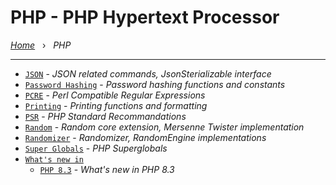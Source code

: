 # PHP - PHP Hypertext Processor

*[Home](../README.md)* &nbsp; › &nbsp; 
*PHP*

---

- [`JSON`](./json.php) - *JSON related commands, JsonSterializable interface*
- [`Password Hashing`](./password_hashing.php) - *Password hashing functions and constants*
- [`PCRE`](./pcre.php) - *Perl Compatible Regular Expressions*
- [`Printing`](./printing.php) - *Printing functions and formatting*
- [`PSR`](./psr.md) - *PHP Standard Recommandations*
- [`Random`](./random.php) - *Random core extension, Mersenne Twister implementation*
- [`Randomizer`](./randomizer.php) - *Randomizer, RandomEngine implementations*
- [`Super Globals`](./super_globals.php) - *PHP Superglobals*
- [`What's new in`](./whats-new) 
    - [`PHP 8.3`](./whats-new-in/php_8_3.php) - *What's new in PHP 8.3*